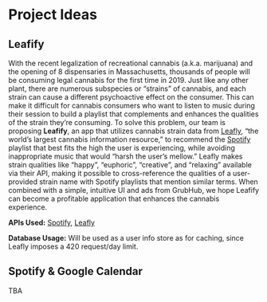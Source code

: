 # Project Ideas

## Leafify
With the recent legalization of recreational cannabis (a.k.a. marijuana) and the opening of 8 dispensaries in Massachusetts, thousands of people will be consuming legal cannabis for the first time in 2019. Just like any other plant, there are numerous subspecies or “strains” of cannabis, and each strain can cause a different psychoactive effect on the consumer. This can make it difficult for cannabis consumers who want to listen to music during their session to build a playlist that complements and enhances the qualities of the strain they’re consuming. To solve this problem, our team is proposing **Leafify**, an app that utilizes cannabis strain data from [Leafly](https://www.leafly.com), “the world’s largest cannabis information resource,” to recommend the [Spotify](https://spotify.com) playlist that best fits the high the user is experiencing, while avoiding inappropriate music that would “harsh the user’s mellow.” Leafly makes strain qualities like “happy”, “euphoric”, “creative”, and “relaxing” available via their API, making it possible to cross-reference the qualities of a user-provided strain name with Spotify playlists that mention similar terms. When combined with a simple, intuitive UI and ads from GrubHub, we hope Leafify can become a profitable application that enhances the cannabis experience.

**APIs Used:** [Spotify](https://developer.spotify.com), [Leafly](https://developer.leafly.com)

**Database Usage:** Will be used as a user info store as for caching, since Leafly imposes a 420 request/day limit.

## Spotify & Google Calendar
TBA
